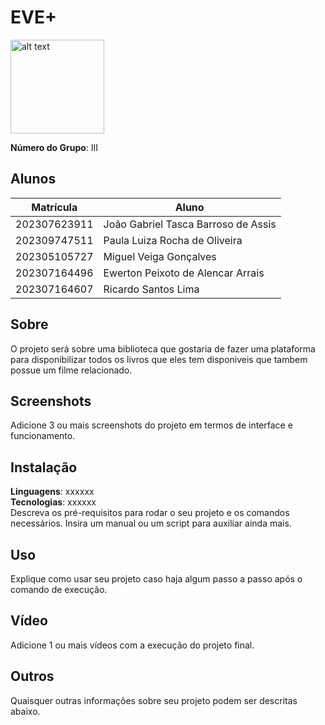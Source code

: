 # EVE+ 

 <img src="https://static.wikia.nocookie.net/rijon/images/6/6a/133.gif/revision/latest/thumbnail/width/360/height/360?cb=20231209120806" alt="alt text" width="150px" height="150px">

**Número do Grupo**: III<br>


## Alunos
|Matrícula | Aluno |
| -- | -- |
| 202307623911  |  João Gabriel Tasca Barroso de Assis |
| 202309747511  |  Paula Luiza Rocha de Oliveira |
| 202305105727  |  Miguel Veiga Gonçalves |
| 202307164496  |  Ewerton Peixoto de Alencar Arrais |
| 202307164607  |  Ricardo Santos Lima |


## Sobre 
O projeto será sobre uma biblioteca que gostaria de fazer uma plataforma para disponibilizar todos os livros que eles tem disponiveis que tambem possue um filme relacionado.  

## Screenshots
Adicione 3 ou mais screenshots do projeto em termos de interface e funcionamento.

## Instalação 
**Linguagens**: xxxxxx<br>
**Tecnologias**: xxxxxx<br>
Descreva os pré-requisitos para rodar o seu projeto e os comandos necessários.
Insira um manual ou um script para auxiliar ainda mais.

## Uso 
Explique como usar seu projeto caso haja algum passo a passo após o comando de execução.

## Vídeo
Adicione 1 ou mais vídeos com a execução do projeto final.

## Outros 
Quaisquer outras informações sobre seu projeto podem ser descritas abaixo.
